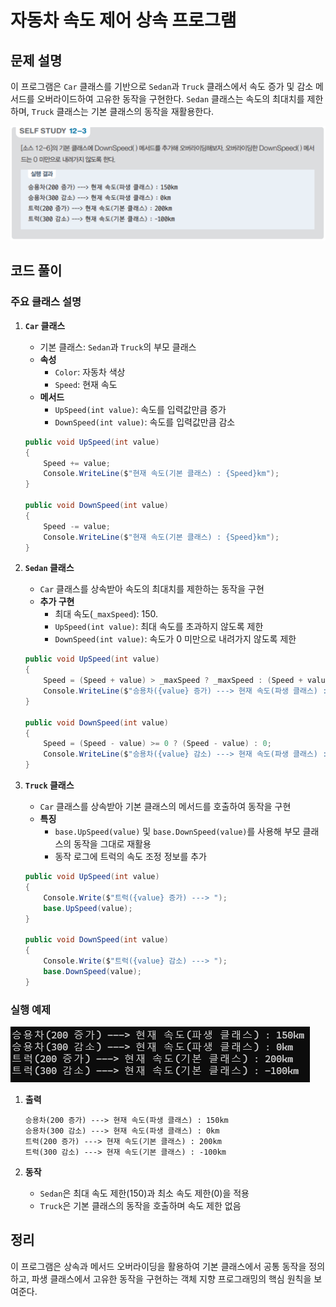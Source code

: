 # 자동차 속도 제어 상속 프로그램

## 문제 설명

이 프로그램은 `Car` 클래스를 기반으로 `Sedan`과 `Truck` 클래스에서 속도 증가 및 감소 메서드를 오버라이드하여 고유한 동작을 구현한다. `Sedan` 클래스는 속도의 최대치를 제한하며, `Truck` 클래스는 기본 클래스의 동작을 재활용한다.

![alt text](image-1.png)

## 코드 풀이

### 주요 클래스 설명

1. **`Car` 클래스**
   - 기본 클래스: `Sedan`과 `Truck`의 부모 클래스
   - **속성**
     - `Color`: 자동차 색상
     - `Speed`: 현재 속도
   - **메서드**
     - `UpSpeed(int value)`: 속도를 입력값만큼 증가
     - `DownSpeed(int value)`: 속도를 입력값만큼 감소

   ```csharp
   public void UpSpeed(int value)
   {
       Speed += value;
       Console.WriteLine($"현재 속도(기본 클래스) : {Speed}km");
   }

   public void DownSpeed(int value)
   {
       Speed -= value;
       Console.WriteLine($"현재 속도(기본 클래스) : {Speed}km");
   }
   ```

2. **`Sedan` 클래스**
   - `Car` 클래스를 상속받아 속도의 최대치를 제한하는 동작을 구현
   - **추가 구현**
     - 최대 속도(`_maxSpeed`): 150.
     - `UpSpeed(int value)`: 최대 속도를 초과하지 않도록 제한
     - `DownSpeed(int value)`: 속도가 0 미만으로 내려가지 않도록 제한

   ```csharp
   public void UpSpeed(int value)
   {
       Speed = (Speed + value) > _maxSpeed ? _maxSpeed : (Speed + value);
       Console.WriteLine($"승용차({value} 증가) ---> 현재 속도(파생 클래스) : {Speed}km");
   }

   public void DownSpeed(int value)
   {
       Speed = (Speed - value) >= 0 ? (Speed - value) : 0;
       Console.WriteLine($"승용차({value} 감소) ---> 현재 속도(파생 클래스) : {Speed}km");
   }
   ```

3. **`Truck` 클래스**
   - `Car` 클래스를 상속받아 기본 클래스의 메서드를 호출하여 동작을 구현
   - **특징**
     - `base.UpSpeed(value)` 및 `base.DownSpeed(value)`를 사용해 부모 클래스의 동작을 그대로 재활용
     - 동작 로그에 트럭의 속도 조정 정보를 추가

   ```csharp
   public void UpSpeed(int value)
   {
       Console.Write($"트럭({value} 증가) ---> ");
       base.UpSpeed(value);
   }

   public void DownSpeed(int value)
   {
       Console.Write($"트럭({value} 감소) ---> ");
       base.DownSpeed(value);
   }
   ```

### 실행 예제

![alt text](image.png)

1. **출력**
   ```
   승용차(200 증가) ---> 현재 속도(파생 클래스) : 150km
   승용차(300 감소) ---> 현재 속도(파생 클래스) : 0km
   트럭(200 증가) ---> 현재 속도(기본 클래스) : 200km
   트럭(300 감소) ---> 현재 속도(기본 클래스) : -100km
   ```

2. **동작**
   - `Sedan`은 최대 속도 제한(150)과 최소 속도 제한(0)을 적용
   - `Truck`은 기본 클래스의 동작을 호출하며 속도 제한 없음

## 정리

이 프로그램은 상속과 메서드 오버라이딩을 활용하여 기본 클래스에서 공통 동작을 정의하고, 파생 클래스에서 고유한 동작을 구현하는 객체 지향 프로그래밍의 핵심 원칙을 보여준다.